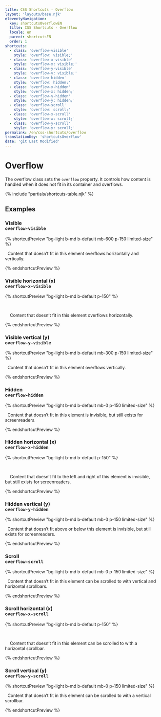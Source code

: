 ```yaml
---
title: CSS Shortcuts - Overflow
layout: 'layouts/base.njk'
eleventyNavigation:
  key: shortcutsOverflowEN
  title: CSS Shortcuts - Overflow
  locale: en
  parent: shortcutsEN
  order: 1
shortcuts:
  - class: 'overflow-visible'
    style: 'overflow: visible;'
  - class: 'overflow-x-visible'
    style: 'overflow-x: visible;'
  - class: 'overflow-y-visible'
    style: 'overflow-y: visible;'
  - class: 'overflow-hidden'
    style: 'overflow: hidden;'
  - class: 'overflow-x-hidden'
    style: 'overflow-x: hidden;'
  - class: 'overflow-y-hidden'
    style: 'overflow-y: hidden;'
  - class: 'overflow-scroll'
    style: 'overflow: scroll;'
  - class: 'overflow-x-scroll'
    style: 'overflow-x: scroll;'
  - class: 'overflow-y-scroll'
    style: 'overflow-y: scroll;'
permalink: /en/css-shortcuts/overflow
translationKey: 'shortcutsOverflow'
date: 'git Last Modified'
---
```


# Overflow

The overflow class sets the `overflow` property. It controls how content is handled when it does not fit in its container and overflows.

{% include "partials/shortcuts-table.njk" %}

## Examples

### Visible<br/>`overflow-visible`

{% shortcutPreview "bg-light b-md b-default mb-600 p-150 limited-size" %}

<p class="overflow-visible">
  Content that doesn’t fit in this element overflows horizontally and vertically.
</p>
{% endshortcutPreview %}

### Visible horizontal (x)<br/>`overflow-x-visible`

{% shortcutPreview "bg-light b-md b-default p-150" %}

<div class="overflow-x-visible" style="width: 250px;">
  <p style="width: 500px;">
    Content that doesn’t fit in this element overflows horizontally.
  </p>
</div>
{% endshortcutPreview %}

### Visible vertical (y)<br/>`overflow-y-visible`

{% shortcutPreview "bg-light b-md b-default mb-300 p-150 limited-size" %}

<p class="overflow-y-visible">
  Content that doesn’t fit in this element overflows vertically.
</p>
{% endshortcutPreview %}

### Hidden<br/>`overflow-hidden`

{% shortcutPreview "bg-light b-md b-default mb-0 p-150 limited-size" %}

<p class="overflow-hidden">
  Content that doesn’t fit in this element is invisible, but still exists for screenreaders.
</p>
{% endshortcutPreview %}

### Hidden horizontal (x)<br/>`overflow-x-hidden`

{% shortcutPreview "bg-light b-md b-default p-150" %}

<div class="overflow-x-hidden" style="width: 250px;">
  <p style="width: 500px;">
    Content that doesn’t fit to the left and right of this element is invisible, but still exists for screenreaders.
  </p>
</div>
{% endshortcutPreview %}

### Hidden vertical (y)<br/>`overflow-y-hidden`

{% shortcutPreview "bg-light b-md b-default mb-0 p-150 limited-size" %}

<p class="overflow-y-hidden">
  Content that doesn’t fit above or below this element is invisible, but still exists for screenreaders.
</p>
{% endshortcutPreview %}

### Scroll<br/>`overflow-scroll`

{% shortcutPreview "bg-light b-md b-default mb-0 p-150 limited-size" %}

<p class="overflow-scroll">
  Content that doesn’t fit in this element can be scrolled to with vertical and horizontal scrollbars.
</p>
{% endshortcutPreview %}

### Scroll horizontal (x)<br/>`overflow-x-scroll`

{% shortcutPreview "bg-light b-md b-default p-150" %}

<div class="overflow-x-scroll" style="width: 250px;">
  <p style="width: 500px;">
    Content that doesn’t fit in this element can be scrolled to with a horizontal scrollbar.
  </p>
</div>
{% endshortcutPreview %}

### Scroll vertical (y)<br/>`overflow-y-scroll`

{% shortcutPreview "bg-light b-md b-default mb-0 p-150 limited-size" %}

<p class="overflow-y-scroll">
  Content that doesn’t fit in this element can be scrolled to with a vertical scrollbar.
</p>
{% endshortcutPreview %}
